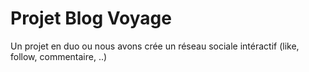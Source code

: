 ﻿# Projet Blog Voyage
Un projet en duo ou nous avons crée un réseau sociale intéractif (like, follow, commentaire, ..)
